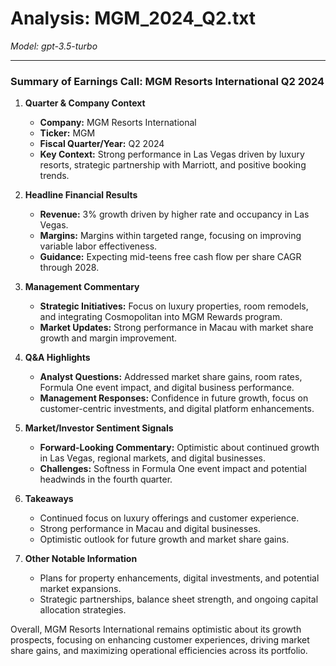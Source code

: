 # Analysis: MGM_2024_Q2.txt

*Model: gpt-3.5-turbo*

---

### Summary of Earnings Call: MGM Resorts International Q2 2024

1. **Quarter & Company Context**
   - **Company:** MGM Resorts International
   - **Ticker:** MGM
   - **Fiscal Quarter/Year:** Q2 2024
   - **Key Context:** Strong performance in Las Vegas driven by luxury resorts, strategic partnership with Marriott, and positive booking trends.

2. **Headline Financial Results**
   - **Revenue:** 3% growth driven by higher rate and occupancy in Las Vegas.
   - **Margins:** Margins within targeted range, focusing on improving variable labor effectiveness.
   - **Guidance:** Expecting mid-teens free cash flow per share CAGR through 2028.

3. **Management Commentary**
   - **Strategic Initiatives:** Focus on luxury properties, room remodels, and integrating Cosmopolitan into MGM Rewards program.
   - **Market Updates:** Strong performance in Macau with market share growth and margin improvement.

4. **Q&A Highlights**
   - **Analyst Questions:** Addressed market share gains, room rates, Formula One event impact, and digital business performance.
   - **Management Responses:** Confidence in future growth, focus on customer-centric investments, and digital platform enhancements.

5. **Market/Investor Sentiment Signals**
   - **Forward-Looking Commentary:** Optimistic about continued growth in Las Vegas, regional markets, and digital businesses.
   - **Challenges:** Softness in Formula One event impact and potential headwinds in the fourth quarter.

6. **Takeaways**
   - Continued focus on luxury offerings and customer experience.
   - Strong performance in Macau and digital businesses.
   - Optimistic outlook for future growth and market share gains.

7. **Other Notable Information**
   - Plans for property enhancements, digital investments, and potential market expansions.
   - Strategic partnerships, balance sheet strength, and ongoing capital allocation strategies.

Overall, MGM Resorts International remains optimistic about its growth prospects, focusing on enhancing customer experiences, driving market share gains, and maximizing operational efficiencies across its portfolio.